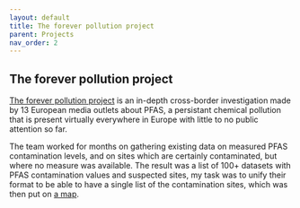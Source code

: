 ```yaml
---
layout: default
title: The forever pollution project
parent: Projects
nav_order: 2
---
```


## The forever pollution project

<a href="https://foreverpollution.eu/" target="_blank">The forever pollution project</a> is an in-depth cross-border investigation made by 13 European media outlets about PFAS, a persistant chemical pollution that is present virtually everywhere in Europe with little to no public attention so far.

The team worked for months on gathering existing data on measured PFAS contamination levels, and on sites which are certainly contaminated, but where no measure was available. The result was a list of 100+ datasets with PFAS contamination values and suspected sites, my task was to unify their format to be able to have a single list of the contamination sites, which was then put on <a href="https://www.lemonde.fr/en/les-decodeurs/article/2023/02/23/forever-pollution-explore-the-map-of-europe-s-pfas-contamination_6016905_8.html" target="_blank">a map</a>. 
